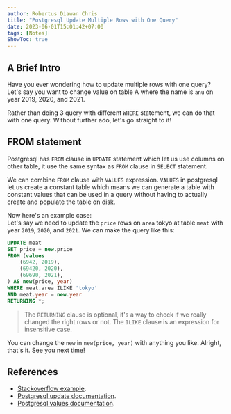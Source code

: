 ```yaml
---
author: Robertus Diawan Chris
title: "Postgresql Update Multiple Rows with One Query"
date: 2023-06-01T15:01:42+07:00
tags: [Notes]
ShowToc: true
---
```


## A Brief Intro

Have you ever wondering how to update multiple rows with one query? Let's say
you want to change value on table A where the name is `anu` on year 2019,
2020, and 2021.

Rather than doing 3 query with different `WHERE` statement, we can do that
with one query. Without further ado, let's go straight to it!

## FROM statement

Postgresql has `FROM` clause in `UPDATE` statement which let us use columns on
other table, it use the same syntax as `FROM` clause in `SELECT` statement.

We can combine `FROM` clause with `VALUES` expression. `VALUES` in postgresql
let us create a constant table which means we can generate a table with
constant values that can be used in a query without having to actually create
and populate the table on disk.

Now here's an example case:<br>
Let's say we need to update the `price` rows on `area` tokyo at table
`meat` with year `2019`, `2020`, and `2021`. We can make the query like this:
```sql
UPDATE meat
SET price = new.price
FROM (values
    (6942, 2019),
    (69420, 2020),
    (69690, 2021),
) AS new(price, year)
WHERE meat.area ILIKE 'tokyo'
AND meat.year = new.year
RETURNING *;
```

> The `RETURNING` clause is optional, it's a way to check if we really changed the
> right rows or not. The `ILIKE` clause is an expression for insensitive case.

You can change the `new` in `new(price, year)` with anything you like.
Alright, that's it. See you next time!

## References

- [Stackoverflow example](https://stackoverflow.com/a/18799497).
- [Postgresql update
documentation](https://www.postgresql.org/docs/current/sql-update.html).
- [Postgresql values
documentation](https://www.postgresql.org/docs/current/sql-values.html).
